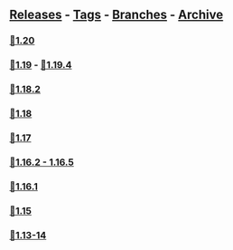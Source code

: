 ## [Releases](https://github.com/InfamousMusicify/Kit/releases/) - [Tags](https://github.com/InfamousMusicify/Kit/tags/) - [Branches](https://github.com/InfamousMusicify/Kit/branches) - [Archive](https://github.com/InfamousMusicify/Kit/releases/tag/Archive)     


### [🔗1.20](https://github.com/InfamousMusicify/Kit/releases/download/1.20/FBSKit_Pub_V2.9.0-1.20.zip)

### [🔗1.19](https://github.com/InfamousMusicify/Kit/releases/download/1.19/FBSKit_Pub_V2.9.0-1.19.zip) - [🔗1.19.4](https://github.com/InfamousMusicify/Kit/releases/download/1.19.4/FBSKit_Pub_V2.9.0-1.19.4.zip)

### [🔗1.18.2](https://github.com/InfamousMusicify/Kit/releases/download/1.18.2/FBSKit_Pub_V2.9.0-1.18.2.zip)

### [🔗1.18](https://github.com/InfamousMusicify/Kit/releases/download/1.18/FBSKit_Pub_V2.9.0-1.18.zip)

### [🔗1.17](https://github.com/InfamousMusicify/Kit/releases/download/1.17/FBSKit_Pub_V2.9.0-1.17.zip)

### [🔗1.16.2 - 1.16.5](https://github.com/InfamousMusicify/Kit/releases/download/1.16.2%E2%80%931.16.5/FBSKit_Pub_V2.9.0-1.16.2.zip)

### [🔗1.16.1](https://github.com/InfamousMusicify/Kit/releases/download/1.15-1.16.1/FBSKit_Pub_V2.9.0-1.15-16.zip)
### [🔗1.15](https://github.com/InfamousMusicify/Kit/releases/download/1.15-1.16.1/FBSKit_Pub_V1.8.zip)

### [🔗1.13-14](https://github.com/InfamousMusicify/Kit/releases/download/1.13-1.14/FBSKit_Pub_V1.8.zip)


